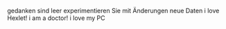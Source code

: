 gedanken sind leer
experimentieren Sie mit Änderungen
neue Daten
i love Hexlet!
i am a doctor!
i love my PC
